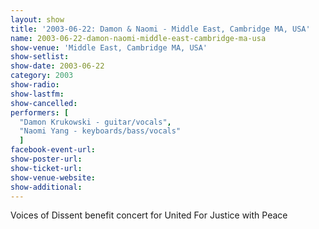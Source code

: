 ```yaml
---
layout: show
title: '2003-06-22: Damon & Naomi - Middle East, Cambridge MA, USA'
name: 2003-06-22-damon-naomi-middle-east-cambridge-ma-usa
show-venue: 'Middle East, Cambridge MA, USA'
show-setlist: 
show-date: 2003-06-22
category: 2003
show-radio: 
show-lastfm: 
show-cancelled: 
performers: [
  "Damon Krukowski - guitar/vocals",
  "Naomi Yang - keyboards/bass/vocals"
  ]
facebook-event-url: 
show-poster-url: 
show-ticket-url: 
show-venue-website: 
show-additional: 
---
```


Voices of Dissent benefit concert for United For Justice with Peace